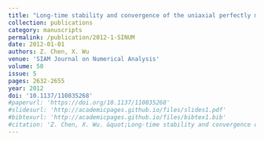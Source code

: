 ```yaml
---
title: "Long-time stability and convergence of the uniaxial perfectly matched layer method for time-domain acoustic scattering problems"
collection: publications
category: manuscripts
permalink: /publication/2012-1-SINUM
date: 2012-01-01
authors: Z. Chen, X. Wu
venue: 'SIAM Journal on Numerical Analysis'
volume: 50
issue: 5
pages: 2632-2655
year: 2012
doi: '10.1137/110835268'
#paperurl: 'https://doi.org/10.1137/110835268'
#slidesurl: 'http://academicpages.github.io/files/slides1.pdf'
#bibtexurl: 'http://academicpages.github.io/files/bibtex1.bib'
#citation: 'Z. Chen, X. Wu. &quot;Long-time stability and convergence of the uniaxial perfectly matched layer method for time-domain acoustic scattering problems.&quot; <i>SIAM Journal on Numerical Analysis</i>. 50(5), 2632-2655, 2012. https://doi.org/10.1137/110835268'
---
```

